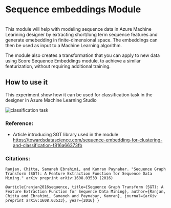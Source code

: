# Sequence embeddings Module
<br>
This module will help with modeling sequence data in Azure Machine Learining designer by extracting short/long term sequence features and generate emebedding in finite-dimensional space. The embeddings can then be used as input to a Machine Learning algorithm.

The module also creates a transformation that you can apply to new data using Score Sequence Embeddings module, to achieve a similar featurization, without requiring additional training.

## How to use it

This experiment show how it can be used for classification task in the designer in Azure Machine Learning Studio

![classification task](https://testmlposte.blob.core.windows.net/cmcaptures/protein_exp.PNG) 


### Reference:



- Article introducing SGT library used in the module https://towardsdatascience.com/sequence-embedding-for-clustering-and-classification-f816a66373fb


### Citations:

```
Ranjan, Chitta, Samaneh Ebrahimi, and Kamran Paynabar. "Sequence Graph Transform (SGT): A Feature Extraction Function for Sequence Data Mining." arXiv preprint arXiv:1608.03533 (2016)

@article{ranjan2016sequence, title={Sequence Graph Transform (SGT): A Feature Extraction Function for Sequence Data Mining}, author={Ranjan, Chitta and Ebrahimi, Samaneh and Paynabar, Kamran}, journal={arXiv preprint arXiv:1608.03533}, year={2016} }
```




